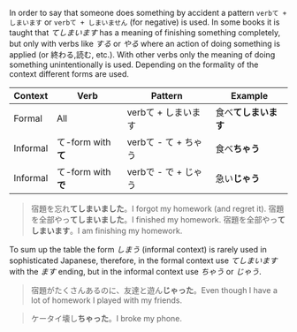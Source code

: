In order to say that someone does something by accident a pattern `verbて + しまいます` or `verbて + しまいません` (for negative) is used. In some books it is taught that *てしまいます* has a meaning of finishing something completely, but only with verbs like *する* or *やる* where an action of doing something is applied (or 終わる,読む, etc.). With other verbs only the meaning of doing something unintentionally is used.
Depending on the formality of the context different forms are used.

|Context|Verb|Pattern|Example|
|-|-|-|-|
|Formal|All|verbて + しまいます|食べ**てしまいます**|
|Informal|て-form with **て**|verbて - て + ちゃう|食べ**ちゃう**|
|Informal|て-form with **で**|verbで - で + じゃう|急い**じゃう**|

>宿題を忘れ**てしまいました**。I forgot my homework (and regret it).
>宿題を全部やっ**てしまいました**。I finished my homework.
>宿題を全部やっ**てしまいます**。I am finishing my homework.

To sum up the table the form *しまう* (informal context) is rarely used in sophisticated Japanese, therefore, in the formal context use *てしまいます* with the *ます* ending, but in the informal context use *ちゃう* or *じゃう*.
>宿題がたくさんあるのに、友達と遊ん**じゃった**。Even though I have a lot of homework I played with my friends.

>ケータイ壊し**ちゃった**。I broke my phone.
